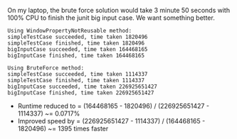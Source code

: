 On my laptop, the brute force solution would take 3 minute 50 seconds with 100% CPU to finish the junit big input case. We want something better.

```
Using WindowPropertyNotReusable method:
simpleTestCase succeeded, time taken 1820496
simpleTestCase finished, time taken 1820496
bigInputCase succeeded, time taken 164468165
bigInputCase finished, time taken 164468165

Using BruteForce method:
simpleTestCase succeeded, time taken 1114337
simpleTestCase finished, time taken 1114337
bigInputCase succeeded, time taken 226925651427
bigInputCase finished, time taken 226925651427
```

- Runtime reduced to = (164468165 - 1820496) / (226925651427 - 1114337) ~= 0.0717%
- Improved speed by = (226925651427 - 1114337) / (164468165 - 1820496) ~= 1395 times faster
